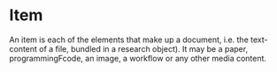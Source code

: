 # Item
An item is each of the elements that make up a document, i.e. the text-content of a file,  bundled in a research object).  It may be a paper, programmingFcode, an image, a workflow or any other media content. 


